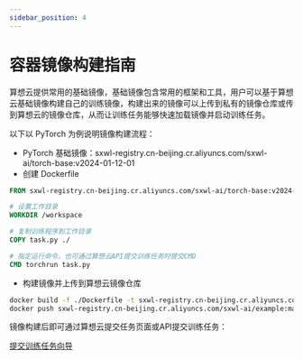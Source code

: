 ```yaml
---
sidebar_position: 4
---
```


# 容器镜像构建指南
算想云提供常用的基础镜像，基础镜像包含常用的框架和工具，用户可以基于算想云基础镜像构建自己的训练镜像，构建出来的镜像可以上传到私有的镜像仓库或传到算想云的镜像仓库，从而让训练任务能够快速加载镜像并启动训练任务。

以下以 PyTorch 为例说明镜像构建流程：
- PyTorch 基础镜像：sxwl-registry.cn-beijing.cr.aliyuncs.com/sxwl-ai/torch-base:v2024-01-12-01
- 创建 Dockerfile

```Dockerfile
FROM sxwl-registry.cn-beijing.cr.aliyuncs.com/sxwl-ai/torch-base:v2024-01-12-01

# 设置工作目录
WORKDIR /workspace

# 复制训练程序到工作目录
COPY task.py ./

# 指定运行命令，也可通过算想云API提交训练任务时提交CMD
CMD torchrun task.py
```

- 构建镜像并上传到算想云镜像仓库

```bash
docker build -f ./Dockerfile -t sxwl-registry.cn-beijing.cr.aliyuncs.com/sxwl-ai/example:main .
docker push sxwl-registry.cn-beijing.cr.aliyuncs.com/sxwl-ai/example:main
```

镜像构建后即可通过算想云提交任务页面或API提交训练任务：

[提交训练任务向导](http://localhost:3000/docs/cloud/cp-user-guide#%E6%8F%90%E4%BA%A4%E8%AE%AD%E7%BB%83%E4%BB%BB%E5%8A%A1)